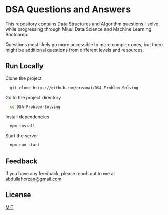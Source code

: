 
# DSA Questions and Answers

This repository contains Data Structures and Algorithm questions I solve while progressing through Miuul Data Science and Machine Learning Bootcamp. 

Questions most likely go more accessible to more complex ones, but there might be additional questions from different levels and resources. 

## Run Locally

Clone the project

```bash
  git clone https://github.com/orzanai/DSA-Problem-Solving
```

Go to the project directory

```bash
  cd DSA-Problem-Solving
```

Install dependencies

```bash
  npm install
```

Start the server

```bash
  npm run start
```


## Feedback

If you have any feedback, please reach out to me at abdullahorzan@gmail.com


## License

[MIT](https://choosealicense.com/licenses/mit/)

